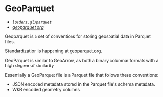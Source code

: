 # GeoParquet

- *[`loaders.gl/parquet`](/docs/modules/parquet)*
- *[geoparquet.org](https://geoparquet.org)*

Geoparquet is a set of conventions for storing geospatial data in Parquet files. 

Standardization is happening at [geoparquet.org](https://geoparquet.org).

GeoParquet is similar to GeoArrow, as both a binary columnar formats with a high degree of similarity.

Essentially a GeoParquet file is a Parquet file that follows these conventions:

- JSON encoded metadata stored in the Parquet file's schema metadata.
- WKB encoded geometry columns
